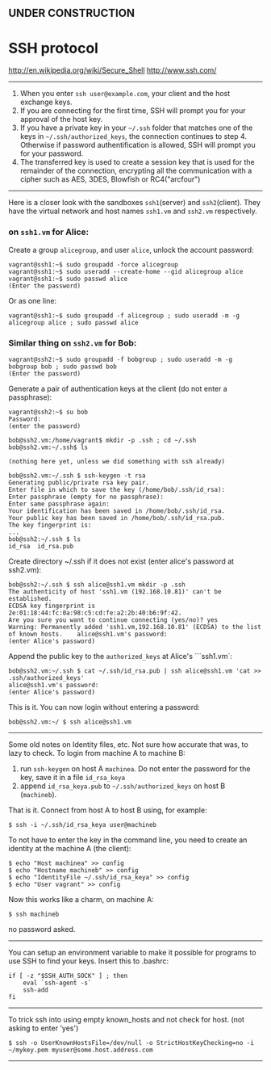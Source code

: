 
## UNDER CONSTRUCTION

# SSH protocol

http://en.wikipedia.org/wiki/Secure_Shell
http://www.ssh.com/


---

1. When you enter ```ssh user@example.com```, your client and the host exchange keys.
2. If you are connecting for the first time, SSH will prompt you for your approval of
 the host key.
3. If you have a private key in your ```~/.ssh``` folder that matches one of the keys
 in ```~/.ssh/authorized_keys```, the connection continues to step 4. Otherwise if
 password authentification is allowed, SSH will prompt you for your password.
4. The transferred key is used to create a session key that is used for the remainder
 of the connection, encrypting all the communication with a cipher such as AES, 3DES, Blowfish or RC4("arcfour")

---

Here is a closer look with the sandboxes ```ssh1```(server) and ```ssh2```(client).
They have the virtual network and host names ```ssh1.vm``` and ```ssh2.vm``` respectively.

### on ```ssh1.vm``` for Alice:

Create a group ```alicegroup```, and user ```alice```, unlock the account password:

    vagrant@ssh1:~$ sudo groupadd -force alicegroup
    vagrant@ssh1:~$ sudo useradd --create-home --gid alicegroup alice 
    vagrant@ssh1:~$ sudo passwd alice 
    (Enter the password)

Or as one line:

    vagrant@ssh1:~$ sudo groupadd -f alicegroup ; sudo useradd -m -g alicegroup alice ; sudo passwd alice 

### Similar thing on ```ssh2.vm``` for Bob:

    vagrant@ssh2:~$ sudo groupadd -f bobgroup ; sudo useradd -m -g bobgroup bob ; sudo passwd bob 
    (Enter the password)

Generate a pair of authentication keys at the client (do not enter a passphrase):

    vagrant@ssh2:~$ su bob
    Password:
    (enter the password)
    
    bob@ssh2.vm:/home/vagrant$ mkdir -p .ssh ; cd ~/.ssh
    bob@ssh2.vm:~/.ssh$ ls
    
    (nothing here yet, unless we did something with ssh already)
         
    bob@ssh2.vm:~/.ssh $ ssh-keygen -t rsa 
    Generating public/private rsa key pair.
    Enter file in which to save the key (/home/bob/.ssh/id_rsa): 
    Enter passphrase (empty for no passphrase): 
    Enter same passphrase again: 
    Your identification has been saved in /home/bob/.ssh/id_rsa.
    Your public key has been saved in /home/bob/.ssh/id_rsa.pub.
    The key fingerprint is:
    ...
    bob@ssh2:~/.ssh $ ls
    id_rsa  id_rsa.pub

Create directory ~/.ssh if it does not exist (enter alice's password at ssh2.vm):

    bob@ssh2:~/.ssh $ ssh alice@ssh1.vm mkdir -p .ssh
    The authenticity of host 'ssh1.vm (192.168.10.81)' can't be established.
    ECDSA key fingerprint is 2e:01:18:44:fc:0a:98:c5:cd:fe:a2:2b:40:b6:9f:42.
    Are you sure you want to continue connecting (yes/no)? yes
    Warning: Permanently added 'ssh1.vm,192.168.10.81' (ECDSA) to the list of known hosts.    alice@ssh1.vm's password: 
    (enter Alice's password)
    
Append the public key to the ```authorized_keys``` at Alice's ```ssh1.vm`:

    bob@ssh2.vm:~/.ssh $ cat ~/.ssh/id_rsa.pub | ssh alice@ssh1.vm 'cat >> .ssh/authorized_keys'
    alice@ssh1.vm's password: 
    (enter Alice's password)
    
This is it. You can now login without entering a password:

    bob@ssh2.vm:~/ $ ssh alice@ssh1.vm
    
---    

Some old notes on Identity files, etc. Not sure how accurate that was, to lazy to check.
To login from machine A to machine B:

1. run ```ssh-keygen``` on host A ```machinea```. Do not enter the password for the key, save it in
 a file ```id_rsa_keya```
2. append ```id_rsa_keya.pub``` to ```~/.ssh/authorized_keys``` on host B (```machineb```).

That is it. Connect from host A to host B using, for example:

    $ ssh -i ~/.ssh/id_rsa_keya user@machineb

To not have to enter the key in the command line, you need to create an identity at the
machine A (the client):

    $ echo "Host machinea" >> config
    $ echo "Hostname machineb" >> config
    $ echo "IdentityFile ~/.ssh/id_rsa_keya" >> config
    $ echo "User vagrant" >> config

Now this works like a charm, on machine A:

    $ ssh machineb

no password asked.

---

You can setup an environment variable to make it possible for programs to use SSH to find your
keys. Insert this to .bashrc: 

    if [ -z "$SSH_AUTH_SOCK" ] ; then
        eval `ssh-agent -s`
        ssh-add
    fi
    
---

To trick ssh into using empty known_hosts and not check for host. (not asking to enter 'yes')

    $ ssh -o UserKnownHostsFile=/dev/null -o StrictHostKeyChecking=no -i ~/mykey.pem myuser@some.host.address.com

---
